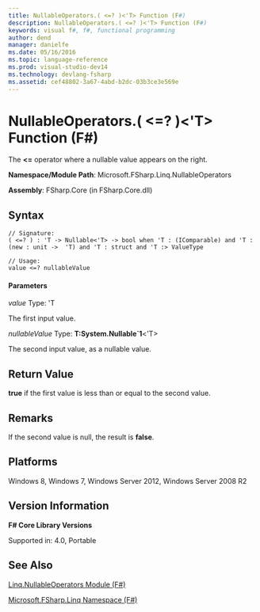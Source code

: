 ```yaml
---
title: NullableOperators.( <=? )<'T> Function (F#)
description: NullableOperators.( <=? )<'T> Function (F#)
keywords: visual f#, f#, functional programming
author: dend
manager: danielfe
ms.date: 05/16/2016
ms.topic: language-reference
ms.prod: visual-studio-dev14
ms.technology: devlang-fsharp
ms.assetid: cef48802-3a67-4abd-b2dc-03b3ce3e569e 
---
```


# NullableOperators.( <=? )<'T> Function (F#)

The **&lt;=** operator where a nullable value appears on the right.

**Namespace/Module Path**: Microsoft.FSharp.Linq.NullableOperators

**Assembly**: FSharp.Core (in FSharp.Core.dll)


## Syntax

```
// Signature:
( <=? ) : 'T -> Nullable<'T> -> bool when 'T : (IComparable) and 'T : (new : unit ->  'T) and 'T : struct and 'T :> ValueType

// Usage:
value <=? nullableValue
```

#### Parameters
*value*
Type: 'T


The first input value.


*nullableValue*
Type: **T:System.Nullable&#96;1**&lt;'T&gt;


The second input value, as a nullable value.




## Return Value
**true** if the first value is less than or equal to the second value.


## Remarks
If the second value is null, the result is **false**.


## Platforms
Windows 8, Windows 7, Windows Server 2012, Windows Server 2008 R2


## Version Information
**F# Core Library Versions**

Supported in: 4.0, Portable




## See Also
[Linq.NullableOperators Module &#40;F&#35;&#41;](Linq.NullableOperators-Module-%5BFSharp%5D.md)

[Microsoft.FSharp.Linq Namespace &#40;F&#35;&#41;](Microsoft.FSharp.Linq-Namespace-%5BFSharp%5D.md)

